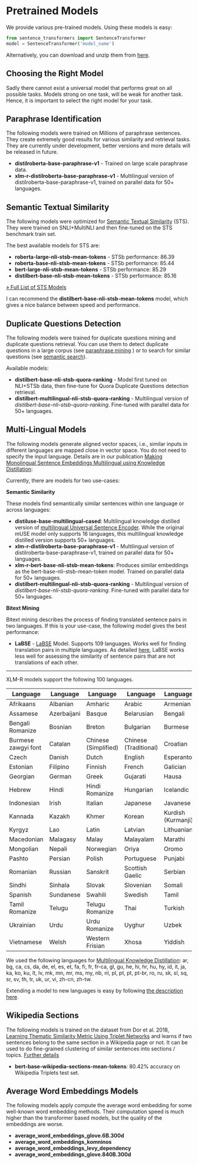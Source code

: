 # Pretrained Models

We provide various pre-trained models. Using these models is easy:

```python
from sentence_transformers import SentenceTransformer
model = SentenceTransformer('model_name')
```

Alternatively, you can download and unzip them from [here](https://public.ukp.informatik.tu-darmstadt.de/reimers/sentence-transformers/v0.2/).

## Choosing the Right Model
Sadly there cannot exist a universal model that performs great on all possible tasks. Models strong on one task, will be weak for another task. Hence, it is important to select the right model for your task.


## Paraphrase Identification

The following models were trained on Millions of paraphrase sentences. They create extremely good results for various similarity and retrieval tasks. They are currently under development, better versions and more details will be released in future.

- **distilroberta-base-paraphrase-v1** - Trained on large scale paraphrase data.
- **xlm-r-distilroberta-base-paraphrase-v1** - Multilingual version of distilroberta-base-paraphrase-v1, trained on parallel data for 50+ languages. 

## Semantic Textual Similarity
The following models were optimized for [Semantic Textual Similarity](usage/semantic_textual_similarity) (STS). They were trained on SNLI+MultiNLI and then fine-tuned on the STS benchmark train set.
 
 The best available models for STS are:
- **roberta-large-nli-stsb-mean-tokens** - STSb performance: 86.39
- **roberta-base-nli-stsb-mean-tokens** - STSb performance: 85.44
- **bert-large-nli-stsb-mean-tokens** - STSb performance: 85.29
- **distilbert-base-nli-stsb-mean-tokens** - STSb performance:  85.16

[» Full List of STS Models](https://docs.google.com/spreadsheets/d/14QplCdTCDwEmTqrn1LH4yrbKvdogK4oQvYO1K1aPR5M/edit#gid=0)

I can recommend the **distilbert-base-nli-stsb-mean-tokens** model, which gives a nice balance between speed and performance.

## Duplicate Questions Detection

The following models were trained for duplicate questions mining and duplicate questions retrieval. You can use them to detect duplicate questions in a large corpus (see [paraphrase mining](usage/paraphrase_mining) ) or to search for similar questions (see [semantic search](usage/semantic_search)). 

Available models:
- **distilbert-base-nli-stsb-quora-ranking** - Model first tuned on NLI+STSb data, then fine-tune for Quora Duplicate Questions detection retrieval.
- **distilbert-multilingual-nli-stsb-quora-ranking** - Multilingual version of *distilbert-base-nli-stsb-quora-ranking*. Fine-tuned with parallel data for 50+ languages. 


## Multi-Lingual Models
The following models generate aligned vector spaces, i.e., similar inputs in different languages are mapped close in vector space. You do not need to specify the input language.  Details are in our publication [Making Monolingual Sentence Embeddings Multilingual using Knowledge Distillation](https://arxiv.org/abs/2004.09813):

Currently, there are models for two use-cases: 

**Semantic Similarity**

These models find semantically similar sentences within one language or across languages:

- **distiluse-base-multilingual-cased**: Multilingual knowledge distilled version of [multilingual Universal Sentence Encoder](https://arxiv.org/abs/1907.04307). While the original mUSE model only supports 16 languages, this multilingual knowledge distilled version supports 50+ languages.
- **xlm-r-distilroberta-base-paraphrase-v1** - Multilingual version of distilroberta-base-paraphrase-v1, trained on parallel data for 50+ languages. 
- **xlm-r-bert-base-nli-stsb-mean-tokens**: Produces similar embeddings as the bert-base-nli-stsb-mean-token model. Trained on parallel data for 50+ languages.
- **distilbert-multilingual-nli-stsb-quora-ranking** - Multilingual version of *distilbert-base-nli-stsb-quora-ranking*.  Fine-tuned with parallel data for 50+ languages. 


**Bitext Mining** 

Bitext mining describes the process of finding translated sentence pairs in two languages. If this is your use-case, the following model gives the best performance:
- **LaBSE** - [LaBSE](https://arxiv.org/abs/2007.01852) Model. Supports 109 languages. Works well for finding translation pairs in multiple languages. As detailed  [here](https://arxiv.org/abs/2004.09813), LaBSE works less well for assessing the similarity of sentence pairs that are not translations of each other.



---

XLM-R models support the following 100 languages.

 Language | Language|Language |Language | Language
---|---|---|---|---
Afrikaans | Albanian | Amharic | Arabic | Armenian 
Assamese | Azerbaijani | Basque | Belarusian | Bengali 
Bengali Romanize | Bosnian | Breton | Bulgarian | Burmese 
Burmese zawgyi font | Catalan | Chinese (Simplified) | Chinese (Traditional) | Croatian 
Czech | Danish | Dutch | English | Esperanto 
Estonian | Filipino | Finnish | French | Galician
Georgian | German | Greek | Gujarati | Hausa
Hebrew | Hindi | Hindi Romanize | Hungarian | Icelandic
Indonesian | Irish | Italian | Japanese | Javanese
Kannada | Kazakh | Khmer | Korean | Kurdish (Kurmanji)
Kyrgyz | Lao | Latin | Latvian | Lithuanian
Macedonian | Malagasy | Malay | Malayalam | Marathi
Mongolian | Nepali | Norwegian | Oriya | Oromo
Pashto | Persian | Polish | Portuguese | Punjabi
Romanian | Russian | Sanskrit | Scottish Gaelic | Serbian
Sindhi | Sinhala | Slovak | Slovenian | Somali
Spanish | Sundanese | Swahili | Swedish | Tamil
Tamil Romanize | Telugu | Telugu Romanize | Thai | Turkish
Ukrainian | Urdu | Urdu Romanize | Uyghur | Uzbek
Vietnamese | Welsh | Western Frisian | Xhosa | Yiddish

We used the following languages for [Multilingual Knowledge Distillation](https://arxiv.org/abs/2004.09813): ar, bg, ca, cs, da, de, el, es, et, fa, fi, fr, fr-ca, gl, gu, he, hi, hr, hu, hy, id, it, ja, ka, ko, ku, lt, lv, mk, mn, mr, ms, my, nb, nl, pl, pt, pt, pt-br, ro, ru, sk, sl, sq, sr, sv, th, tr, uk, ur, vi, zh-cn, zh-tw. 

Extending a model to new languages is easy by following [the description here](https://www.sbert.net/examples/training/multilingual/README.html).




## Wikipedia Sections
The following models is trained on the dataset from Dor et al. 2018, [Learning Thematic Similarity Metric Using Triplet Networks](https://aclweb.org/anthology/P18-2009) and learns if two sentences belong to the same section in a Wikipedia page or not. It can be used to do fine-grained clustering of similar sentences into sections / topics. [Further details](pretrained-models/wikipedia-sections-models.md)    

- **bert-base-wikipedia-sections-mean-tokens**: 80.42% accuracy on Wikipedia Triplets test set.

## Average Word Embeddings Models

The following models apply compute the average word embedding for some well-known word embedding methods. Their computation speed is much higher than the transformer based models, but the quality of the embeddings are worse.
- **average_word_embeddings_glove.6B.300d**
- **average_word_embeddings_komninos**
- **average_word_embeddings_levy_dependency**
- **average_word_embeddings_glove.840B.300d**
